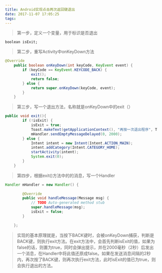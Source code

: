 ```yaml
---
title: Android实现点击两次返回键退出
date: 2017-11-07 17:05:25
tags:
---
```


>第一步，定义一个变量，用于标识是否退出

`boolean isExit;  `

>第二步，重写Activity中onKeyDown方法

```java
@Override  
    public boolean onKeyDown(int keyCode, KeyEvent event) {  
        if (keyCode == KeyEvent.KEYCODE_BACK) {  
            exit();  
            return false;  
        } else {  
            return super.onKeyDown(keyCode, event);  
        }  
    }  
```

>第三步，写一个退出方法，名称就是onKeyDown中的exit（）

```java
public void exit(){  
        if (!isExit) {  
            isExit = true;  
            Toast.makeText(getApplicationContext(), "再按一次退出程序", Toast.LENGTH_SHORT).show();  
            mHandler.sendEmptyMessageDelayed(0, 2000);  
        } else {  
            Intent intent = new Intent(Intent.ACTION_MAIN);  
            intent.addCategory(Intent.CATEGORY_HOME);  
            startActivity(intent);  
            System.exit(0);  
        }  
    }  
```

>第四步，根据exit()方法中的的消息，写一个Handler

```java
Handler mHandler = new Handler() {  
  
        @Override  
        public void handleMessage(Message msg) {  
            // TODO Auto-generated method stub  
            super.handleMessage(msg);  
            isExit = false;  
        }  
  
    };  
```


>实现的基本原理就是，当按下BACK键时，会被onKeyDown捕获，判断是BACK键，则执行exit方法。在exit方法中，会首先判断isExit的值，如果为false的话，则置为true，同时会弹出提示，并在2000毫秒（2秒）后发出一个消息，在Handler中将此值还原成false。如果在发送消息间隔的2秒内，再次按了BACK键，则再次执行exit方法，此时isExit的值已为true，则会执行退出的方法。